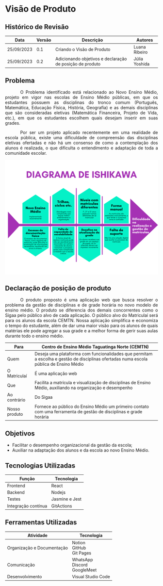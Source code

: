 # Visão de Produto

## Histórico de Revisão

| Data | Versão | Descrição | Autores |
| ---------- | ----------- | -------------- | -------------- |
| 25/09/2023 | 0.1 | Criando o Visão de Produto | Luana Ribeiro |
| 25/09/2023 | 0.2 | Adicionando objetivos e declaração de posição de produto | Júlia Yoshida |

## Problema

<p style="text-indent: 50px;text-align: justify;"> O Problema identificado está relacionado ao Novo Ensino Médio, projeto em vigor nas escolas de Ensino Médio públicas, em que os estudantes possuem as disciplinas do tronco comum (Português, Matemática, Educação Física, História, Geografia) e as demais disciplinas que são consideradas eletivas (Matemática Financeira, Projeto de Vida, etc.), em que os estudantes escolhem quais desejam inserir em suas grades.</p>

<p style="text-indent: 50px;text-align: justify;"> Por ser um projeto aplicado recentemente em uma realidade de escola pública, existe uma dificuldade de compreensão das disciplinas eletivas ofertadas e não há um consenso de como a contemplação dos alunos é realizada, o que dificulta o entendimento e adaptação de toda a comunidade escolar. </p>


![Image](./images/diagrama.png)

## Declaração de posição de produto

<p style="text-indent: 50px;text-align: justify;"> O produto proposto é uma aplicação web que busca resolver o problema da gestão de disciplinas e de grade horária no novo modelo de ensino médio. O produto se diferencia dos demais concorrentes como o  Sigaa pelo público alvo de cada aplicação. O público alvo do Matriculaí será para os alunos da escola CEMTN. Nossa aplicação simplifica e economiza o tempo do estudante, além de dar uma maior visão para os alunos de quais matérias ele pode agregar a sua grade e a melhor forma de gerir suas aulas durante todo o ensino médio. </p>

| Para | Centro de Ensino Médio Taguatinga Norte (CEMTN) |
| ----- | ----- |
| Quem | Deseja uma plataforma com funcionalidades que permitam a escolha e gestão de disciplinas ofertadas numa escola pública de Ensino Médio |
| O Matriculaí |  É uma aplicação web |
| Que | Facilita a matrícula e visualização de disciplinas de Ensino Médio, auxiliando na organização e desempenho |
| Ao contrário | Do Sigaa |
| Nosso produto | Fornece ao público do Ensino Médio um primeiro contato com uma ferramenta de gestão de disciplinas e grade horária |

## Objetivos

- Facilitar o desempenho organizacional da gestão da escola;
- Auxiliar na adaptação dos alunos e da escola ao novo Ensino Médio.


## Tecnologias Utilizadas

| Função | Tecnologia |
| -------------- | ------------- |
| Frontend | React |
| Backend | Nodejs |
| Testes | Jasmine e Jest |
| Integração contínua | GitActions |


## Ferramentas Utilizadas

| Atividade | Tecnologia |
| ----------------------------- | -------------------------------------- |
| Organização e Documentação| Notion </br> GitHub </br> Git Pages |
| Comunicação | WhatsApp </br> Discord </br> GoogleMeet |
| Desenvolvimento | Visual Studio Code |


